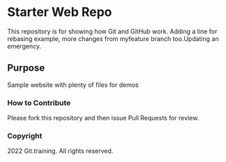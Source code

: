 # Starter Web Repo

This repository is for showing how Git and GitHub work. Adding a line for rebasing example, more changes from myfeature branch too.Updating an emergency.

## Purpose

Sample website with plenty of files for demos

### How to Contribute

Please fork this repository and then issue Pull Requests for review.

### Copyright
2022 Git.training. All rights reserved.